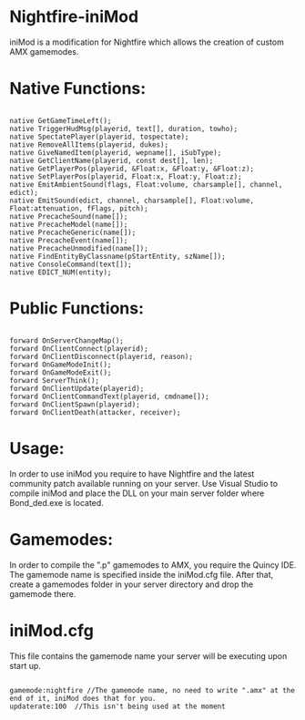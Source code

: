 Nightfire-iniMod
================

iniMod is a modification for Nightfire which allows the creation of custom AMX gamemodes.

Native Functions:
================

```

native GetGameTimeLeft();
native TriggerHudMsg(playerid, text[], duration, towho);
native SpectatePlayer(playerid, tospectate);
native RemoveAllItems(playerid, dukes);
native GiveNamedItem(playerid, wepname[], iSubType);
native GetClientName(playerid, const dest[], len);
native GetPlayerPos(playerid, &Float:x, &Float:y, &Float:z);
native SetPlayerPos(playerid, Float:x, Float:y, Float:z);
native EmitAmbientSound(flags, Float:volume, charsample[], channel, edict);
native EmitSound(edict, channel, charsample[], Float:volume, Float:attenuation, fFlags, pitch);
native PrecacheSound(name[]);
native PrecacheModel(name[]);
native PrecacheGeneric(name[]);
native PrecacheEvent(name[]);
native PrecacheUnmodified(name[]);
native FindEntityByClassname(pStartEntity, szName[]);
native ConsoleCommand(text[]);
native EDICT_NUM(entity);

```

Public Functions:
================

```

forward OnServerChangeMap();
forward OnClientConnect(playerid);
forward OnClientDisconnect(playerid, reason);
forward OnGameModeInit();
forward OnGameModeExit();
forward ServerThink();
forward OnClientUpdate(playerid);
forward OnClientCommandText(playerid, cmdname[]);
forward OnClientSpawn(playerid);
forward OnClientDeath(attacker, receiver);

```

Usage:
================

In order to use iniMod you require to have Nightfire and the latest community patch available running on your server. Use Visual Studio to compile iniMod and place the DLL on your main server folder where Bond_ded.exe is located. 

Gamemodes: 
================

In order to compile the ".p" gamemodes to AMX, you require the Quincy IDE. The gamemode name is specified inside the iniMod.cfg file. After that, create a gamemodes folder in your server directory and drop the gamemode there.

iniMod.cfg
================

This file contains the gamemode name your server will be executing upon start up.

```

gamemode:nightfire //The gamemode name, no need to write ".amx" at the end of it, iniMod does that for you.
updaterate:100  //This isn't being used at the moment

```

